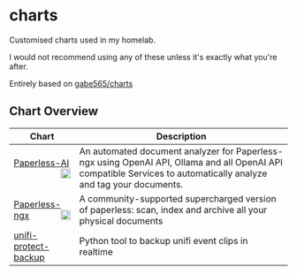# charts

Customised charts used in my homelab.

I would not recommend using any of these unless it's exactly what you're after.

Entirely based on [gabe565/charts](https://github.com/gabe565/charts)
## Chart Overview

| Chart | Description |
| ----- | ----------- |
| [Paperless-AI <img src='https://clusterzx.github.io/paperless-ai/ppai_icon.png' alt='paperless-ai icon' width='18px' align='right' loading='lazy'>](charts/paperless-ai/) | An automated document analyzer for Paperless-ngx using OpenAI API, Ollama and all OpenAI API compatible Services to automatically analyze and tag your documents. |
| [Paperless-ngx <img src='https://raw.githubusercontent.com/paperless-ngx/paperless-ngx/b948750/src-ui/src/assets/logo-notext.svg' alt='paperless-ngx icon' width='18px' align='right' loading='lazy'>](charts/paperless-ngx/) | A community-supported supercharged version of paperless: scan, index and archive all your physical documents |
| [unifi-protect-backup ](charts/unifi-protect-backup/) | Python tool to backup unifi event clips in realtime |

